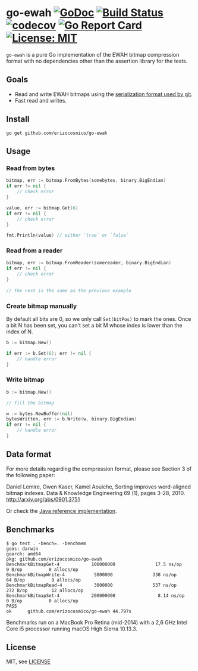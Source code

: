 # go-ewah [![GoDoc](https://godoc.org/github.com/erizocosmico/go-ewah?status.svg)](https://godoc.org/github.com/erizocosmico/go-ewah) [![Build Status](https://travis-ci.org/erizocosmico/go-ewah.svg?branch=master)](https://travis-ci.org/erizocosmico/go-ewah) [![codecov](https://codecov.io/gh/erizocosmico/go-ewah/branch/master/graph/badge.svg)](https://codecov.io/gh/erizocosmico/go-ewah) [![Go Report Card](https://goreportcard.com/badge/github.com/erizocosmico/go-ewah)](https://goreportcard.com/report/github.com/erizocosmico/go-ewah) [![License: MIT](https://img.shields.io/badge/License-MIT-yellow.svg)](https://opensource.org/licenses/MIT)

`go-ewah` is a pure Go implementation of the EWAH bitmap compression format with no dependencies other than the assertion library for the tests.

## Goals

- Read and write EWAH bitmaps using the [serialization format used by git](https://github.com/git/git/blob/master/Documentation/technical/bitmap-format.txt#L92).
- Fast read and writes.

## Install

```
go get github.com/erizocosmico/go-ewah
```

## Usage

### Read from bytes

```go
bitmap, err := bitmap.FromBytes(somebytes, binary.BigEndian)
if err != nil {
    // check error
}

value, err := bitmap.Get(6)
if err != nil {
    // check error
}

fmt.Println(value) // either `true` or `false`
```

### Read from a reader

```go
bitmap, err := bitmap.FromReader(somereader, binary.BigEndian)
if err != nil {
    // check error
}
 
// the rest is the same as the previous example
```

### Create bitmap manually

By default all bits are 0, so we only call `Set(bitPos)` to mark the ones. Once a bit N has been set, you can't set a bit M whose index is lower than the index of N.

```go
b := bitmap.New()

if err := b.Set(6); err != nil {
    // handle error
}
```

### Write bitmap

```go
b := bitmap.New()

// fill the bitmap

w := bytes.NewBuffer(nil)
bytesWritten, err := b.Write(w, binary.BigEndian)
if err != nil {
    // handle error
}
```

## Data format

For more details regarding the compression format, please see Section 3 of the following paper:

Daniel Lemire, Owen Kaser, Kamel Aouiche, Sorting improves word-aligned bitmap indexes. Data & Knowledge Engineering 69 (1), pages 3-28, 2010.
http://arxiv.org/abs/0901.3751

Or check the [Java reference implementation](https://github.com/lemire/javaewah).

## Benchmarks

```
$ go test . -bench=. -benchmem
goos: darwin
goarch: amd64
pkg: github.com/erizocosmico/go-ewah
BenchmarkBitmapGet-4            100000000               17.5 ns/op             0 B/op          0 allocs/op
BenchmarkBitmapWrite-4           5000000               338 ns/op              64 B/op          9 allocs/op
BenchmarkBitmapRead-4            3000000               537 ns/op             272 B/op         12 allocs/op
BenchmarkBitmapSet-4            200000000                8.14 ns/op            0 B/op          0 allocs/op
PASS
ok      github.com/erizocosmico/go-ewah 44.797s
```

Benchmarks run on a MacBook Pro Retina (mid-2014) with a 2,6 GHz Intel Core i5 processor running macOS High Sierra 10.13.3.

## License

MIT, see [LICENSE](/LICENSE)